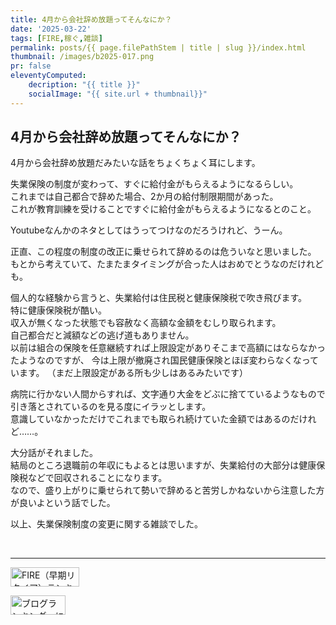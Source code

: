 ```yaml
---
title: 4月から会社辞め放題ってそんなにか？
date: '2025-03-22'
tags: [FIRE,稼ぐ,雑談]
permalink: posts/{{ page.filePathStem | title | slug }}/index.html
thumbnail: /images/b2025-017.png
pr: false
eleventyComputed:
    decription: "{{ title }}"
    socialImage: "{{ site.url + thumbnail}}"
---
```



## 4月から会社辞め放題ってそんなにか？

4月から会社辞め放題だみたいな話をちょくちょく耳にします。

失業保険の制度が変わって、すぐに給付金がもらえるようになるらしい。<br/>
これまでは自己都合で辞めた場合、2か月の給付制限期間があった。<br/>
これが教育訓練を受けることですぐに給付金がもらえるようになるとのこと。

Youtubeなんかのネタとしてはうってつけなのだろうけれど、うーん。

正直、この程度の制度の改正に乗せられて辞めるのは危ういなと思いました。<br/>
もとから考えていて、たまたまタイミングが合った人はおめでとうなのだけれども。

個人的な経験から言うと、失業給付は住民税と健康保険税で吹き飛びます。<br/>
特に健康保険税が酷い。<br/>
収入が無くなった状態でも容赦なく高額な金額をむしり取られます。<br/>
自己都合だと減額などの逃げ道もありません。<br/>
以前は組合の保険を任意継続すれば上限設定がありそこまで高額にはならなかったようなのですが、
今は上限が撤廃され国民健康保険とほぼ変わらなくなっています。
（まだ上限設定がある所も少しはあるみたいです）<br/>

病院に行かない人間からすれば、文字通り大金をどぶに捨てているようなもので引き落とされているのを見る度にイラッとします。<br/>
意識していなかっただけでこれまでも取られ続けていた金額ではあるのだけれど……。

大分話がそれました。<br/>
結局のところ退職前の年収にもよるとは思いますが、失業給付の大部分は健康保険税などで回収されることになります。<br/>
なので、盛り上がりに乗せられて勢いで辞めると苦労しかねないから注意した方が良いよという話でした。

以上、失業保険制度の変更に関する雑談でした。

<br/>
<hr/>

<a href="https://blog.with2.net/link/?id=2111205&cid=5493" title="FIRE（早期リタイア）ランキング"><img alt="FIRE（早期リタイア）ランキング" width="110" height="31" src="https://blog.with2.net/img/banner/c/banner_1/br_c_5493_1.gif"></a>

<a href="https://blogmura.com/ranking/in?p_cid=11188911" target="_blank"><img src="https://b.blogmura.com/88_31.gif" width="88" height="31" border="0" alt="ブログランキング・にほんブログ村へ" /></a>

<style>
.ac-icon { 
    width: 300px; display: inline-block; word-break: break-all; text-align: center; margin-right: 30px;
    img { object-fit: contain; width: 100%; height: 100%; }
}    
</style>